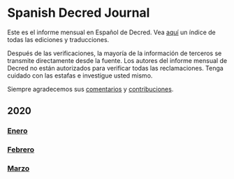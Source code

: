 # Spanish Decred Journal
Este es el informe mensual en Español  de Decred. Vea [aquí](https://xaur.github.io/decred-news/) un índice de todas las ediciones y traducciones.

Después de las verificaciones, la mayoría de la información de terceros se transmite directamente desde la fuente. Los autores del informe mensual de Decred no están autorizados para verificar todas las reclamaciones. Tenga cuidado con las estafas e investigue usted mismo.

Siempre agradecemos sus [comentarios](https://github.com/xaur/decred-news/blob/docs/contributing.md#feedback) y [contribuciones](https://github.com/xaur/decred-news/blob/docs/contributing.md).

## 2020


### [Enero](journal/202001.md)
### [Febrero](journal/202002.md)
### [Marzo](journal/202003.md)
